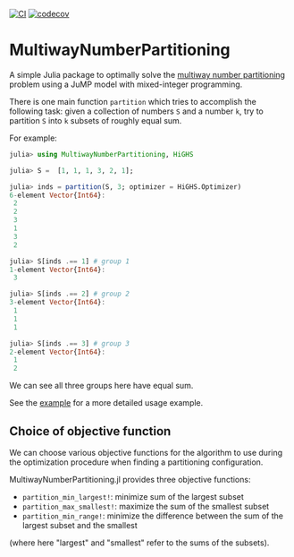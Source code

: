 [![CI](https://github.com/beacon-biosignals/MultiwayNumberPartitioning.jl/actions/workflows/CI.yml/badge.svg)](https://github.com/beacon-biosignals/MultiwayNumberPartitioning.jl/actions/workflows/CI.yml)
[![codecov](https://codecov.io/gh/beacon-biosignals/MultiwayNumberPartitioning.jl/branch/main/graph/badge.svg?token=VA5FX824N9)](https://codecov.io/gh/beacon-biosignals/MultiwayNumberPartitioning.jl)

# MultiwayNumberPartitioning

A simple Julia package to optimally solve the [multiway number partitioning](https://en.wikipedia.org/wiki/Multiway_number_partitioning) problem
using a JuMP model with mixed-integer programming.

There is one main function `partition` which tries to accomplish the following task:
given a collection of numbers `S` and a number `k`, try to partition `S` into `k` subsets of roughly equal sum.

For example:
```julia
julia> using MultiwayNumberPartitioning, HiGHS

julia> S =  [1, 1, 1, 3, 2, 1];

julia> inds = partition(S, 3; optimizer = HiGHS.Optimizer)
6-element Vector{Int64}:
 2
 2
 3
 1
 3
 2

julia> S[inds .== 1] # group 1
1-element Vector{Int64}:
 3

julia> S[inds .== 2] # group 2
3-element Vector{Int64}:
 1
 1
 1

julia> S[inds .== 3] # group 3
2-element Vector{Int64}:
 1
 2
```

We can see all three groups here have equal sum.

See the [example](./example/example.jl) for a more detailed usage example.


## Choice of objective function

We can choose various objective functions for the algorithm to use during the optimization procedure when finding a partitioning configuration.

MultiwayNumberPartitioning.jl provides three objective functions:

* `partition_min_largest!`: minimize sum of the largest subset
* `partition_max_smallest!`: maximize the sum of the smallest subset
* `partition_min_range!`: minimize the difference between the sum of the largest subset and the smallest

(where here "largest" and "smallest" refer to the sums of the subsets).
